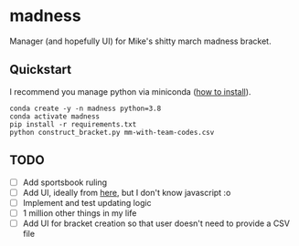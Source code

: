 # madness
Manager (and hopefully UI) for Mike's shitty march madness bracket.

## Quickstart
I recommend you manage python via miniconda ([how to install](https://docs.anaconda.com/free/miniconda/#quick-command-line-install)). 
```
conda create -y -n madness python=3.8
conda activate madness
pip install -r requirements.txt
python construct_bracket.py mm-with-team-codes.csv
```

## TODO
- [ ] Add sportsbook ruling
- [ ] Add UI, ideally from [here](https://github.com/Drarig29/brackets-viewer.js?tab=readme-ov-file), but I don't know javascript :o
- [ ] Implement and test updating logic
- [ ] 1 million other things in my life
- [ ] Add UI for bracket creation so that user doesn't need to provide a CSV file
